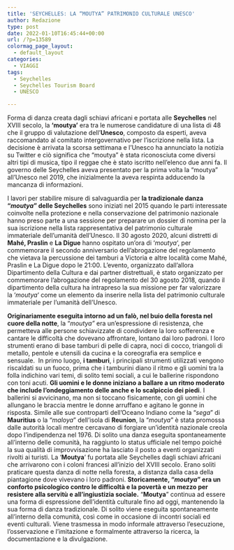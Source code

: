 ```yaml
---
title: 'SEYCHELLES: LA “MOUTYA” PATRIMONIO CULTURALE UNESCO'
author: Redazione
type: post
date: 2022-01-10T16:45:44+00:00
url: /?p=13589
colormag_page_layout:
  - default_layout
categories:
  - VIAGGI
tags:
  - Seychelles
  - Seychelles Tourism Board
  - UNESCO

---
```

Forma di danza creata dagli schiavi africani e portata alle **Seychelles** nel XVIII secolo, la **&#8216;moutya&#8217;** era tra le numerose candidature di una lista di 48 che il gruppo di valutazione dell&#8217;**Unesco**, composto da esperti, aveva raccomandato al comitato intergovernativo per l&#8217;iscrizione nella lista. La decisione è arrivata la scorsa settimana e l&#8217;Unesco ha annunciato la notizia su Twitter e ciò significa che &#8220;moutya&#8221; è stata riconosciuta come diversi altri tipi di musica, tipo il reggae che è stato iscritto nell&#8217;elenco due anni fa. Il governo delle Seychelles aveva presentato per la prima volta la &#8220;moutya&#8221; all&#8217;Unesco nel 2019, che inizialmente la aveva respinta adducendo la mancanza di informazioni.

I lavori per stabilire misure di salvaguardia per **la tradizionale danza &#8220;_moutya_&#8221; delle Seychelles** sono iniziati nel 2015 quando le parti interessate coinvolte nella protezione e nella conservazione del patrimonio nazionale hanno preso parte a una sessione per preparare un dossier di nomina per la sua iscrizione nella lista rappresentativa del patrimonio culturale immateriale dell&#8217;umanità dell&#8217;Unesco. Il 30 agosto 2020, alcuni distretti di **Mahé, Praslin** e **La Digue** hanno ospitato un&#8217;ora di &#8216;_moutya_&#8216;, per commemorare il secondo anniversario dell&#8217;abrogazione del regolamento che vietava la percussione dei tamburi a Victoria e altre località come Mahé, Praslin e La Digue dopo le 21:00. L&#8217;evento, organizzato dall&#8217;allora Dipartimento della Cultura e dai partner distrettuali, è stato organizzato per commemorare l&#8217;abrogazione del regolamento del 30 agosto 2018, quando il dipartimento della cultura ha intrapreso la sua missione per far valorizzare la &#8216;_moutya_&#8216; come un elemento da inserire nella lista del patrimonio culturale immateriale per l&#8217;umanità dell&#8217;Unesco.

**Originariamente eseguita intorno ad un falò, nel buio della foresta nel cuore della notte**, la “_moutya”_ era un&#8217;espressione di resistenza, che permetteva alle persone schiavizzate di condividere la loro sofferenza e cantare le difficoltà che dovevano affrontare, lontano dai loro padroni. I loro strumenti erano di base tamburi di pelle di capra, noci di cocco, triangoli di metallo, pentole e utensili da cucina e la coreografia era semplice e sensuale.  In primo luogo, **i tamburi**, i principali strumenti utilizzati vengono riscaldati su un fuoco, prima che i tamburini diano il ritmo e gli uomini tra la folla indichino vari temi, di solito temi sociali, a cui le ballerine rispondono con toni acuti. **Gli uomini e le donne iniziano a ballare a un ritmo moderato che include l&#8217;ondeggiamento delle anche e lo scalpiccio dei piedi**. I ballerini si avvicinano, ma non si toccano fisicamente, con gli uomini che allungano le braccia mentre le donne arruffano e agitano le gonne in risposta. Simile alle sue controparti dell&#8217;Oceano Indiano come la &#8220;_sega_&#8221; di **Mauritius** o la &#8220;_maloya_&#8221; dell&#8217;isola di **Reunion**, la “_moutya_” è stata promossa dalle autorità locali mentre cercavano di forgiare un&#8217;identità nazionale creola dopo l&#8217;indipendenza nel 1976. Di solito una danza eseguita spontaneamente all&#8217;interno delle comunità, ha raggiunto lo status ufficiale nel tempo poiché la sua qualità di improvvisazione ha lasciato il posto a eventi organizzati rivolti ai turisti. La &#8216;**Moutya**&#8216; fu portata alle Seychelles dagli schiavi africani che arrivarono con i coloni francesi all&#8217;inizio del XVIII secolo. Erano soliti praticare questa danza di notte nella foresta, a distanza dalla casa della piantagione dove vivevano i loro padroni. **Storicamente, &#8220;_moutya_&#8221; era un conforto psicologico contro le difficoltà e la povertà e un mezzo per resistere alla servitù e all&#8217;ingiustizia sociale.** &#8220;**Moutya**&#8221; continua ad essere una forma di espressione dell&#8217;identità culturale fino ad oggi, mantenendo la sua forma di danza tradizionale. Di solito viene eseguita spontaneamente all&#8217;interno della comunità, così come in occasione di incontri sociali ed eventi culturali. Viene trasmessa in modo informale attraverso l&#8217;esecuzione, l&#8217;osservazione e l&#8217;imitazione e formalmente attraverso la ricerca, la documentazione e la divulgazione.  
